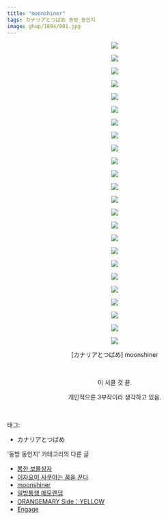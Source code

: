 ```yaml
---
title: "moonshiner"
tags: カナリアとつばめ 동방_동인지
image: ghap/1894/001.jpg
---
```

<div class="article">
<p style="text-align: center; clear: none; float: none;"><img src="{{ site.nasurl }}/ghap/1894/001.jpg"/></p>
<p style="text-align: center; clear: none; float: none;"><img src="{{ site.nasurl }}/ghap/1894/002.jpg"/></p>
<p style="text-align: center; clear: none; float: none;"><img src="{{ site.nasurl }}/ghap/1894/003.jpg"/></p>
<p style="text-align: center; clear: none; float: none;"><img src="{{ site.nasurl }}/ghap/1894/004.jpg"/></p>
<p style="text-align: center; clear: none; float: none;"><img src="{{ site.nasurl }}/ghap/1894/005.jpg"/></p>
<p style="text-align: center; clear: none; float: none;"><img src="{{ site.nasurl }}/ghap/1894/006.jpg"/></p>
<p style="text-align: center; clear: none; float: none;"><img src="{{ site.nasurl }}/ghap/1894/007.jpg"/></p>
<p style="text-align: center; clear: none; float: none;"><img src="{{ site.nasurl }}/ghap/1894/008.jpg"/></p>
<p style="text-align: center; clear: none; float: none;"><img src="{{ site.nasurl }}/ghap/1894/009.jpg"/></p>
<p style="text-align: center; clear: none; float: none;"><img src="{{ site.nasurl }}/ghap/1894/010.jpg"/></p>
<p style="text-align: center; clear: none; float: none;"><img src="{{ site.nasurl }}/ghap/1894/011.jpg"/></p>
<p style="text-align: center; clear: none; float: none;"><img src="{{ site.nasurl }}/ghap/1894/012.jpg"/></p>
<p style="text-align: center; clear: none; float: none;"><img src="{{ site.nasurl }}/ghap/1894/013.jpg"/></p>
<p style="text-align: center; clear: none; float: none;"><img src="{{ site.nasurl }}/ghap/1894/014.jpg"/></p>
<p style="text-align: center; clear: none; float: none;"><img src="{{ site.nasurl }}/ghap/1894/015.jpg"/></p>
<p style="text-align: center; clear: none; float: none;"><img src="{{ site.nasurl }}/ghap/1894/016.jpg"/></p>
<p style="text-align: center; clear: none; float: none;"><img src="{{ site.nasurl }}/ghap/1894/017.jpg"/></p>
<p style="text-align: center; clear: none; float: none;"><img src="{{ site.nasurl }}/ghap/1894/018.jpg"/></p>
<p style="text-align: center; clear: none; float: none;"><img src="{{ site.nasurl }}/ghap/1894/019.jpg"/></p>
<p style="text-align: center; clear: none; float: none;"><img src="{{ site.nasurl }}/ghap/1894/020.jpg"/></p>
<p style="text-align: center; clear: none; float: none;"><img src="{{ site.nasurl }}/ghap/1894/021.jpg"/></p>
<p style="text-align: center; clear: none; float: none;"><img src="{{ site.nasurl }}/ghap/1894/022.jpg"/></p>
<p style="text-align: center; clear: none; float: none;"><img src="{{ site.nasurl }}/ghap/1894/023.jpg"/></p>
<p style="text-align: center; clear: none; float: none;"><img src="{{ site.nasurl }}/ghap/1894/024.jpg"/></p>
<p style="text-align: center; clear: none; float: none;">[カナリアとつばめ] moonshiner</p>
<p style="text-align: center; clear: none; float: none;"><br/></p>
<p style="text-align: center; clear: none; float: none;">이 서클 것 끝.</p>
<p style="text-align: center; clear: none; float: none;">개인적으론 3부작이라 생각하고 있음.</p>
<p><br/></p>
</div><div class="tagTrail">
<p>태그: </p>
<ul>
<li>カナリアとつばめ</li>
</ul>
</div><div class="another">
<p>'동방 동인지' 카테고리의 다른 글</p>
<ul>
<li><a href="/2016-08-29-ghap_1897">묭한 보물상자</a></li>
<li><a href="/2016-08-28-ghap_1895">이자요이 사쿠야는 꿈을 꾼다</a></li>
<li><a href="/2016-08-28-ghap_1894">moonshiner</a></li>
<li><a href="/2016-08-28-ghap_1893">일방통행 메모랜덤</a></li>
<li><a href="/2016-08-28-ghap_1892">ORANGEMARY Side：YELLOW</a></li>
<li><a href="/2016-08-28-ghap_1891">Engage</a></li>
</ul>
</div><div class="cb_module cb_fluid">
<div class="cb_wrt cb_profile">
</div><!-- commentList close -->
</div>
<br/>
<p id="refer"></p>
<br/>
